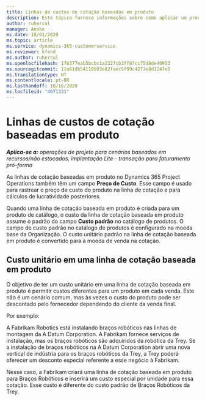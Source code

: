 ```yaml
---
title: Linhas de custos de cotação baseadas em produto
description: Este tópico fornece informações sobre como aplicar um preço de custo a uma linha de cotação baseada em produto.
author: ruhercul
manager: Annbe
ms.date: 10/01/2020
ms.topic: article
ms.service: dynamics-365-customerservice
ms.reviewer: kfend
ms.author: ruhercul
ms.openlocfilehash: 17b377eab5bcbc1a2327cb3ff87cc75d8de40953
ms.sourcegitcommit: 11a61db54119503e82faec5f99c4273e8d1247e5
ms.translationtype: HT
ms.contentlocale: pt-BR
ms.lasthandoff: 10/16/2020
ms.locfileid: "4071331"
---
```

# <a name="costing-product-based-quote-lines"></a>Linhas de custos de cotação baseadas em produto

_**Aplica-se a:** operações de projeto para cenários baseados em recursos/não estocados, implantação Lite - transação para faturamento pró-forma_


As linhas de cotação baseadas em produto no Dynamics 365 Project Operations também têm um campo **Preço de Custo**. Esse campo é usado para rastrear o preço de custo do produto na linha de cotação e para cálculos de lucratividade posteriores.

Quando uma linha de cotação baseada em produto é criada para um produto de catálogo, o custo da linha de cotação baseada em produto assume o padrão do campo **Custo padrão** no catálogo de produtos. O campo de custo padrão no catálogo de produtos é configurado na moeda base da Organização. O custo unitário padrão na linha de cotação baseada em produto é convertido para a moeda de venda na cotação.

## <a name="unit-cost-on-a-product-based-quote-line"></a>Custo unitário em uma linha de cotação baseada em produto

O objetivo de ter um custo unitário em uma linha de cotação baseada em produto é permitir custos diferentes para um produto em cada venda. Este não é um cenário comum, mas às vezes o custo do produto pode ser descontado pelo fornecedor dependendo do cliente da venda final.

Por exemplo:

A Fabrikam Robotics está instalando braços robóticos nas linhas de montagem da A Datum Corporation. A Fabrikam fornece serviços de instalação, mas os braços robóticos são adquiridos da robótica da Trey. Se a instalação de braços robóticos na A Datum Corporation abrir uma nova vertical de indústria para os braços robóticos da Trey, a Trey poderá oferecer um desconto especial referente a esse negócio à Fabrikam.

Nesse caso, a Fabrikam criará uma linha de cotação baseada em produto para Braços Robóticos e inserirá um custo especial por unidade para essa cotação. Esse custo é diferente do custo padrão de Braços Robóticos da Trey.
